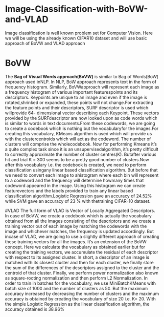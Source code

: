 # Image-Classification-with-BoVW-and-VLAD
Image classification is well known problem set for Computer Vision. Here we will be using the already known CIFAR10 dataset and will use basic approach of BoVW and VLAD approach

# BoVW
The **Bag of Visual Words approach(BoVW)** is similar to Bag of Words(BoW) approach used inNLP. In NLP, BoW approach represents text in the form of frequency histogram. Similarly, BoVWapproach will represent each image as a frequency histogram of various important featurespoints and its descriptors. Keypoints are unique to an image and even if the image is rotated,shrinked or expanded, these points will not change.For extracting the feature points and their descriptors, SURF descriptor is used which willprovide 64- dimensional vector describing each Keypoint. These vectors provided by the SURFdescriptor are now looked upon as code words which is similar to words in text documents.From these codewords, we are going to create a codebook which is nothing but the vocabularyfor the images.For creating this vocabulary, KMeans algorithm is used which will provide us with the clustercentroids which will act as the codeword. The number of clusters will comprise the wholecodebook. Now for performing Kmeans it’s a quite complex task since it is an unsupervisedalgorithm, it’s pretty difficult to correctly approximate the number of cluster centres(K). Butafter various hit and trial K = 300 seems to be a pretty good number of clusters.Now after this vocabulary i.e. the codebook is created, we need to perform classification usingany linear based classification algorithm. But before that we need to convert each image to ahistogram where each bin will represent to a codeword and the frequency will determine howmany times that codeword appeared in the image. Using this histogram we can create featurevectors and the labels provided to train any linear based classification algorithm.Logistic Regression gave an accuracy of 24.52% while SVM gave an accuracy of 23 % with thetraining CIFAR-10 dataset.

#VLAD
The full form of VLAD is Vector of Locally Aggregated Descriptors. In case of BoVW, we create a codebook which is actually the vocabulary obtained from all the images consisting of the  descriptors and we create a training vector out of each image by matching the codewords with the image and whichever matches, the frequency is updated accordingly. But incase of VLAD, we are going to use a slightly different approach of creating these training vectors for all the images. It’s an extension of the BoVW concept. Here we calculate the vocabulary as obtained earlier but for creating the training vectors, we accumulate the residual of each descriptor with respect to its assigned cluster. In short, a descriptor of an image is matched with its closest cluster and then for each cluster, we finally store the sum of the differences of the descriptors assigned to the cluster and the centroid of that cluster. Finally, we perform power normalization also known as square-rooting normalization and then perform L2 Normalization. In order to train in batches for the vocabulary, we use MiniBatchKMeans with batch size of 1000 and the number of clusters as 50. But the maximum accuracy increased by decreasing the number of clusters and the maximum accuracy is obtained by creating the vocabulary of size 20 i.e. K= 20. With the simple Logistic Regression as the linear classification algorithm, the accuracy obtained is 38.96%
